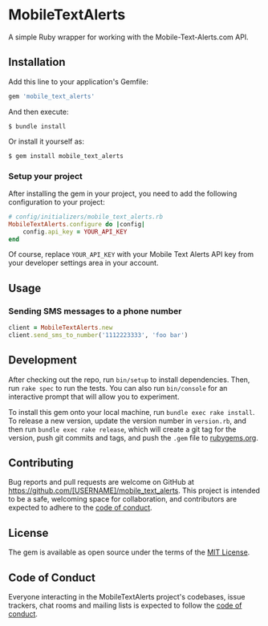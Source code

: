 # MobileTextAlerts

A simple Ruby wrapper for working with the Mobile-Text-Alerts.com API.

## Installation

Add this line to your application's Gemfile:

```ruby
gem 'mobile_text_alerts'
```

And then execute:

    $ bundle install

Or install it yourself as:

    $ gem install mobile_text_alerts
    
### Setup your project

After installing the gem in your project, you need to add the following configuration to your project:

```ruby
# config/initializers/mobile_text_alerts.rb
MobileTextAlerts.configure do |config|
    config.api_key = YOUR_API_KEY
end
```

Of course, replace `YOUR_API_KEY` with your Mobile Text Alerts API key from your developer settings area in your account.

## Usage

### Sending SMS messages to a phone number

```ruby
client = MobileTextAlerts.new
client.send_sms_to_number('1112223333', 'foo bar')
```

## Development

After checking out the repo, run `bin/setup` to install dependencies. Then, run `rake spec` to run the tests. You can also run `bin/console` for an interactive prompt that will allow you to experiment.

To install this gem onto your local machine, run `bundle exec rake install`. To release a new version, update the version number in `version.rb`, and then run `bundle exec rake release`, which will create a git tag for the version, push git commits and tags, and push the `.gem` file to [rubygems.org](https://rubygems.org).

## Contributing

Bug reports and pull requests are welcome on GitHub at https://github.com/[USERNAME]/mobile_text_alerts. This project is intended to be a safe, welcoming space for collaboration, and contributors are expected to adhere to the [code of conduct](https://github.com/[USERNAME]/mobile_text_alerts/blob/master/CODE_OF_CONDUCT.md).


## License

The gem is available as open source under the terms of the [MIT License](https://opensource.org/licenses/MIT).

## Code of Conduct

Everyone interacting in the MobileTextAlerts project's codebases, issue trackers, chat rooms and mailing lists is expected to follow the [code of conduct](https://github.com/[USERNAME]/mobile_text_alerts/blob/master/CODE_OF_CONDUCT.md).
